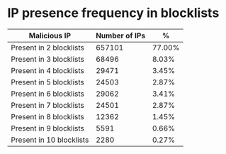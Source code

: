 # IP presence frequency in blocklists
| Malicious IP | Number of IPs | % |
|----|----|----|
| Present in 2 blocklists | 657101 | 77.00% |
| Present in 3 blocklists | 68496 | 8.03% |
| Present in 4 blocklists | 29471 | 3.45% |
| Present in 5 blocklists | 24503 | 2.87% |
| Present in 6 blocklists | 29062 | 3.41% |
| Present in 7 blocklists | 24501 | 2.87% |
| Present in 8 blocklists | 12362 | 1.45% |
| Present in 9 blocklists | 5591 | 0.66% |
| Present in 10 blocklists | 2280 | 0.27% |
